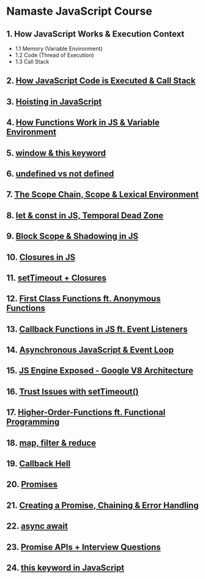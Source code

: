 # Namaste JavaScript Course

## 1. How JavaScript Works & Execution Context
- 1.1 Memory (Variable Environment)
- 1.2 Code (Thread of Execution)
- 1.3 Call Stack

## 2. [How JavaScript Code is Executed & Call Stack](execution-context-demo.js)

## 3. [Hoisting in JavaScript](hoisting-demo.js)

## 4. [How Functions Work in JS & Variable Environment](functions-demo.js)

## 5. [window & this keyword](window-this-demo.js)

## 6. [undefined vs not defined](undefined-vs-notdefined-demo.js)

## 7. [The Scope Chain, Scope & Lexical Environment](scope-demo.js)

## 8. [let & const in JS, Temporal Dead Zone](let-and-const-demo.js)

## 9. [Block Scope & Shadowing in JS](block-scope-demo.js)

## 10. [Closures in JS](closures-demo.js)

## 11. [setTimeout + Closures](setTimeout-closures-demo.js)

## 12. [First Class Functions ft. Anonymous Functions](first-class-functions-demo.js)

## 13. [Callback Functions in JS ft. Event Listeners](callback-functions-demo.js)

## 14. [Asynchronous JavaScript & Event Loop](event-loop-demo.js)

## 15. [JS Engine Exposed - Google V8 Architecture](js-engine-demo.js)

## 16. [Trust Issues with setTimeout()](setTimeout-demo.js)

## 17. [Higher-Order-Functions ft. Functional Programming](higher-order-funcs-demo.js)

## 18. [map, filter & reduce](map-filter-reduce-demo.js)

## 19. [Callback Hell](callback-hell-demo.js)

## 20. [Promises](promises-demo.js)

## 21. [Creating a Promise, Chaining & Error Handling](promise-chaining-demo.js)

## 22. [async await](async-await-demo.js)

## 23. [Promise APIs + Interview Questions](promise-apis-demo.js)

## 24. [this keyword in JavaScript](this-keyword-demo.js)
